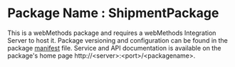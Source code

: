 # Package Name : ShipmentPackage
This is a webMethods package and requires a webMethods Integration Server to host it. Package versioning and configuration can be found in the package [manifest](./ShipmentPackage/manifest.v3) file. Service and API documentation is available on the package's home page http://&lt;server&gt;:&lt;port&gt;/&lt;packagename>.